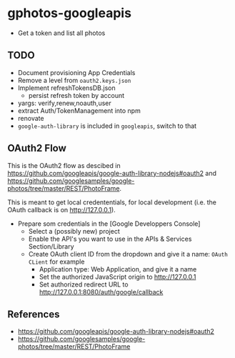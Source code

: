 # gphotos-googleapis

- Get a token and list all photos

## TODO

- Document provisioning App Credentials
- Remove a level from `oauth2.keys.json`
- Implement refreshTokensDB.json
  - persist refresh token by account
- yargs: verify,renew,noauth,user
- extract Auth/TokenManagement into npm
- renovate
- `google-auth-library` is included in `googleapis`, switch to that

## OAuth2 Flow

This is the OAuth2 flow as descibed in <https://github.com/googleapis/google-auth-library-nodejs#oauth2> and <https://github.com/googlesamples/google-photos/tree/master/REST/PhotoFrame>.

This is meant to get local credententials, for local development (i.e. the OAuth callback is on <http://127.0.0.1>).

- Prepare som credentials in the [Google Developpers Console]
  - Select a (possibly new) project
  - Enable the API's you want to use in the APIs & Services Section/Library
  - Create OAuth client ID from the dropdown and give it a  name: `OAuth CLient` for example
    - Application type: Web Application, and give it a name
    - Set the authorized JavaScript origin to <http://127.0.0.1>
    - Set authorized redirect URL to http://127.0.0.1:8080/auth/google/callback

## References

- <https://github.com/googleapis/google-auth-library-nodejs#oauth2>
- <https://github.com/googlesamples/google-photos/tree/master/REST/PhotoFrame>